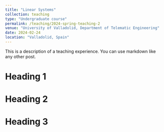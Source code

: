 ```yaml
---
title: "Linear Systems"
collection: teaching
type: "Undergraduate course"
permalink: /teaching/2024-spring-teaching-2
venue: "University of Valladolid, Department of Telematic Engineering"
date: 2024-02-24
location: "Valladolid, Spain"
---
```


This is a description of a teaching experience. You can use markdown like any other post.

Heading 1
======

Heading 2
======

Heading 3
======
